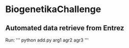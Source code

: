 # BiogenetikaChallenge
## Automated data retrieve from Entrez

Run:
'''
python add.py arg1 agr2 agr3
''' 
